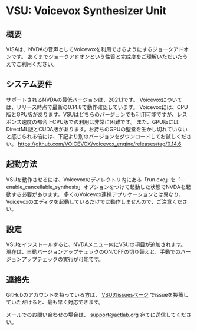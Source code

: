 # VSU: Voicevox Synthesizer Unit

## 概要

VISAは、NVDAの音声としてVoicevoxを利用できるようにするジョークアドオンです。
あくまでジョークアドオンという性質と完成度をご理解いただいたうえでご利用ください。

## システム要件

サポートされるNVDAの最低バージョンは、2021.1です。
Voicevoxについては、リリース時点で最新の0.14.8で動作確認しています。
Voicevoxには、CPU版とGPU版があります。VSUはどちらのバージョンでも利用可能ですが、レスポンス速度の都合上CPU版での利用は非常に困難です。
また、GPU版にはDirectML版とCUDA版があります。お持ちのGPUの聖堂を生かし切れていないと感じられる倍には、下記より別のバージョンをダウンロードしてお試しください。
https://github.com/VOICEVOX/voicevox_engine/releases/tag/0.14.6

## 起動方法

VSUを動作させるには、Voicevoxのディレクトリ内にある「run.exe」を「--enable_cancellable_synthesis」オプションをつけて起動した状態でNVDAを起動する必要があります。
多くのVoicevox連携アプリケーションとは異なり、Voicevoxのエディタを起動しているだけでは動作しませんので、ご注意ください。

## 設定

VSUをインストールすると、NVDAメニュー内にVSUの項目が追加されます。
現在は、自動バージョンアップチェックのON/OFFの切り替えと、手動でのバージョンアップチェックの実行が可能です。


## 連絡先

GitHubのアカウントを持っている方は、 [VSUのissuesページ](https://github.com/actlaboratory/VSU/issues) でissueを投稿していただけると、最も早く対応できます。

メールでのお問い合わせの場合は、 support@actlab.org 宛てに送信してください。

